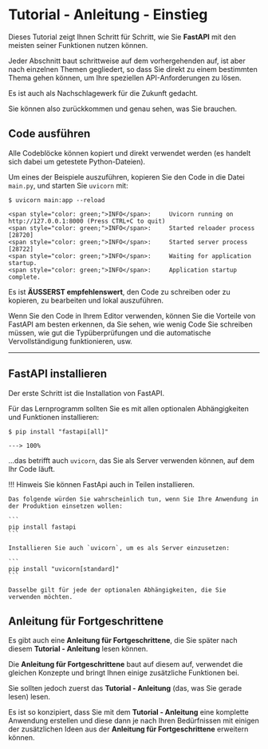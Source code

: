 # Tutorial - Anleitung - Einstieg

Dieses Tutorial zeigt Ihnen Schritt für Schritt, wie Sie **FastAPI** mit den meisten seiner Funktionen nutzen können.

Jeder Abschnitt baut schrittweise auf dem vorhergehenden auf, ist aber nach einzelnen Themen gegliedert, so dass Sie direkt zu einem bestimmten Thema gehen können, um Ihre speziellen API-Anforderungen zu lösen.

Es ist auch als Nachschlagewerk für die Zukunft gedacht.

Sie können also zurückkommen und genau sehen, was Sie brauchen.

## Code ausführen

Alle Codeblöcke können kopiert und direkt verwendet werden (es handelt sich dabei um getestete Python-Dateien).

Um eines der Beispiele auszuführen, kopieren Sie den Code in die Datei `main.py`, und starten Sie `uvicorn` mit:

<div class="termy">

```console
$ uvicorn main:app --reload

<span style="color: green;">INFO</span>:     Uvicorn running on http://127.0.0.1:8000 (Press CTRL+C to quit)
<span style="color: green;">INFO</span>:     Started reloader process [28720]
<span style="color: green;">INFO</span>:     Started server process [28722]
<span style="color: green;">INFO</span>:     Waiting for application startup.
<span style="color: green;">INFO</span>:     Application startup complete.
```

</div>

Es ist **ÄUSSERST empfehlenswert**, den Code zu schreiben oder zu kopieren, zu bearbeiten und lokal auszuführen.

Wenn Sie den Code in Ihrem Editor verwenden, können Sie die Vorteile von FastAPI am besten erkennen, da Sie sehen, wie wenig Code Sie schreiben müssen, wie gut die Typüberprüfungen und die automatische Vervollständigung funktionieren, usw.

---

## FastAPI installieren

Der erste Schritt ist die Installation von FastAPI.

Für das Lernprogramm sollten Sie es mit allen optionalen Abhängigkeiten und Funktionen installieren:

<div class="termy">

```console
$ pip install "fastapi[all]"

---> 100%
```

</div>

...das betrifft auch `uvicorn`, das Sie als Server verwenden können, auf dem Ihr Code läuft.

!!! Hinweis
    Sie können FastApi auch in Teilen installieren.

    Das folgende würden Sie wahrscheinlich tun, wenn Sie Ihre Anwendung in der Produktion einsetzen wollen:

    ```
    pip install fastapi
    ```

    Installieren Sie auch `uvicorn`, um es als Server einzusetzen:

    ```
    pip install "uvicorn[standard]"
    ```

    Dasselbe gilt für jede der optionalen Abhängigkeiten, die Sie verwenden möchten.

## Anleitung für Fortgeschrittene

Es gibt auch eine **Anleitung für Fortgeschrittene**, die Sie später nach diesem **Tutorial - Anleitung** lesen können.

Die **Anleitung für Fortgeschrittene** baut auf diesem auf, verwendet die gleichen Konzepte und bringt Ihnen einige zusätzliche Funktionen bei.

Sie sollten jedoch zuerst das **Tutorial - Anleitung** (das, was Sie gerade lesen) lesen.

Es ist so konzipiert, dass Sie mit dem **Tutorial - Anleitung** eine komplette Anwendung erstellen und diese dann je nach Ihren Bedürfnissen mit einigen der zusätzlichen Ideen aus der **Anleitung für Fortgeschrittene** erweitern können.
